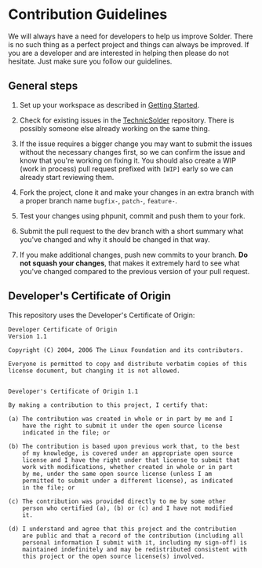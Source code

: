 # Contribution Guidelines

We will always have a need for developers to help us improve Solder. There is no such thing as a perfect project and
things can always be improved. If you are a developer and are interested in helping then please do not hesitate. Just
make sure you follow our guidelines.

## General steps

1. Set up your workspace as described in [Getting Started](https://docs.solder.io/reference/getting-started).

2. Check for existing issues in the [TechnicSolder](https://github.com/TechnicPack/TechnicSolder/issues) repository.
   There is possibly someone else already working on the same thing.

3. If the issue requires a bigger change you may want to submit the issues without the necessary changes first, so we
   can confirm the issue and know that you're working on fixing it. You should also create a WIP (work in process) pull
   request prefixed with ``[WIP]`` early so we can already start reviewing them.

4. Fork the project, clone it and make your changes in an extra branch with a proper branch name ``bugfix-``,
   ``patch-``, ``feature-``.

5. Test your changes using phpunit, commit and push them to your fork.

6. Submit the pull request to the dev branch with a short summary what you've changed and why it should be changed in
   that way.

7. If you make additional changes, push new commits to your branch. **Do not squash your changes**, that makes it
   extremely hard to see what you've changed compared to the previous version of your pull request.

## Developer's Certificate of Origin

This repository uses the Developer's Certificate of Origin:

```
Developer Certificate of Origin
Version 1.1

Copyright (C) 2004, 2006 The Linux Foundation and its contributors.

Everyone is permitted to copy and distribute verbatim copies of this
license document, but changing it is not allowed.


Developer's Certificate of Origin 1.1

By making a contribution to this project, I certify that:

(a) The contribution was created in whole or in part by me and I
    have the right to submit it under the open source license
    indicated in the file; or

(b) The contribution is based upon previous work that, to the best
    of my knowledge, is covered under an appropriate open source
    license and I have the right under that license to submit that
    work with modifications, whether created in whole or in part
    by me, under the same open source license (unless I am
    permitted to submit under a different license), as indicated
    in the file; or

(c) The contribution was provided directly to me by some other
    person who certified (a), (b) or (c) and I have not modified
    it.

(d) I understand and agree that this project and the contribution
    are public and that a record of the contribution (including all
    personal information I submit with it, including my sign-off) is
    maintained indefinitely and may be redistributed consistent with
    this project or the open source license(s) involved.
```
